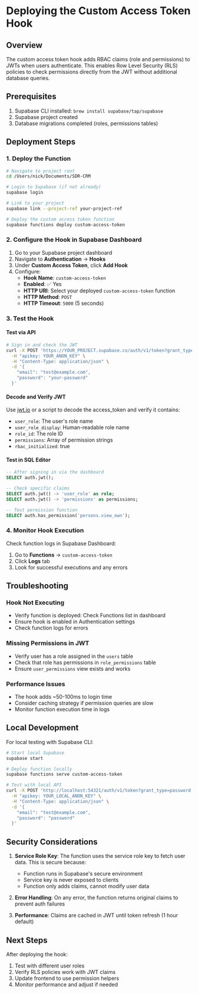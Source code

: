 # Deploying the Custom Access Token Hook

## Overview
The custom access token hook adds RBAC claims (role and permissions) to JWTs when users authenticate. This enables Row Level Security (RLS) policies to check permissions directly from the JWT without additional database queries.

## Prerequisites
1. Supabase CLI installed: `brew install supabase/tap/supabase`
2. Supabase project created
3. Database migrations completed (roles, permissions tables)

## Deployment Steps

### 1. Deploy the Function

```bash
# Navigate to project root
cd /Users/nick/Documents/SDR-CRM

# Login to Supabase (if not already)
supabase login

# Link to your project
supabase link --project-ref your-project-ref

# Deploy the custom access token function
supabase functions deploy custom-access-token
```

### 2. Configure the Hook in Supabase Dashboard

1. Go to your Supabase project dashboard
2. Navigate to **Authentication** → **Hooks**
3. Under **Custom Access Token**, click **Add Hook**
4. Configure:
   - **Hook Name**: `custom-access-token`
   - **Enabled**: ✅ Yes
   - **HTTP URI**: Select your deployed `custom-access-token` function
   - **HTTP Method**: `POST`
   - **HTTP Timeout**: `5000` (5 seconds)

### 3. Test the Hook

#### Test via API
```bash
# Sign in and check the JWT
curl -X POST 'https://YOUR_PROJECT.supabase.co/auth/v1/token?grant_type=password' \
  -H "apikey: YOUR_ANON_KEY" \
  -H "Content-Type: application/json" \
  -d '{
    "email": "test@example.com",
    "password": "your-password"
  }'
```

#### Decode and Verify JWT
Use [jwt.io](https://jwt.io) or a script to decode the access_token and verify it contains:
- `user_role`: The user's role name
- `user_role_display`: Human-readable role name
- `role_id`: The role ID
- `permissions`: Array of permission strings
- `rbac_initialized`: true

#### Test in SQL Editor
```sql
-- After signing in via the dashboard
SELECT auth.jwt();

-- Check specific claims
SELECT auth.jwt() -> 'user_role' as role;
SELECT auth.jwt() -> 'permissions' as permissions;

-- Test permission function
SELECT auth.has_permission('persons.view_own');
```

### 4. Monitor Hook Execution

Check function logs in Supabase Dashboard:
1. Go to **Functions** → `custom-access-token`
2. Click **Logs** tab
3. Look for successful executions and any errors

## Troubleshooting

### Hook Not Executing
- Verify function is deployed: Check Functions list in dashboard
- Ensure hook is enabled in Authentication settings
- Check function logs for errors

### Missing Permissions in JWT
- Verify user has a role assigned in the `users` table
- Check that role has permissions in `role_permissions` table
- Ensure `user_permissions` view exists and works

### Performance Issues
- The hook adds ~50-100ms to login time
- Consider caching strategy if permission queries are slow
- Monitor function execution time in logs

## Local Development

For local testing with Supabase CLI:

```bash
# Start local Supabase
supabase start

# Deploy function locally
supabase functions serve custom-access-token

# Test with local API
curl -X POST 'http://localhost:54321/auth/v1/token?grant_type=password' \
  -H "apikey: YOUR_LOCAL_ANON_KEY" \
  -H "Content-Type: application/json" \
  -d '{
    "email": "test@example.com",
    "password": "password"
  }'
```

## Security Considerations

1. **Service Role Key**: The function uses the service role key to fetch user data. This is secure because:
   - Function runs in Supabase's secure environment
   - Service key is never exposed to clients
   - Function only adds claims, cannot modify user data

2. **Error Handling**: On any error, the function returns original claims to prevent auth failures

3. **Performance**: Claims are cached in JWT until token refresh (1 hour default)

## Next Steps

After deploying the hook:
1. Test with different user roles
2. Verify RLS policies work with JWT claims
3. Update frontend to use permission helpers
4. Monitor performance and adjust if needed